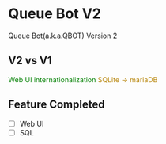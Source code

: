# Queue Bot V2

Queue Bot(a.k.a.QBOT) Version 2

## V2 vs V1

<font color="green">Web UI</font>
<font color="green">internationalization</font>
<font color="darkgoldenrod">SQLite -> mariaDB</font>
<!-- <font color="red"></font> -->

## Feature Completed

- [ ] Web UI
- [ ] SQL
